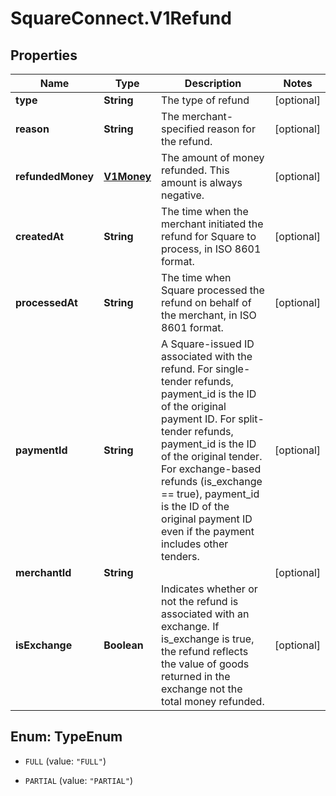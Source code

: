 # SquareConnect.V1Refund

## Properties
Name | Type | Description | Notes
------------ | ------------- | ------------- | -------------
**type** | **String** | The type of refund  | [optional] 
**reason** | **String** | The merchant-specified reason for the refund. | [optional] 
**refundedMoney** | [**V1Money**](V1Money.md) | The amount of money refunded. This amount is always negative. | [optional] 
**createdAt** | **String** | The time when the merchant initiated the refund for Square to process, in ISO 8601 format. | [optional] 
**processedAt** | **String** | The time when Square processed the refund on behalf of the merchant, in ISO 8601 format. | [optional] 
**paymentId** | **String** | A Square-issued ID associated with the refund. For single-tender refunds, payment_id is the ID of the original payment ID. For split-tender refunds, payment_id is the ID of the original tender. For exchange-based refunds (is_exchange &#x3D;&#x3D; true), payment_id is the ID of the original payment ID even if the payment includes other tenders. | [optional] 
**merchantId** | **String** |  | [optional] 
**isExchange** | **Boolean** | Indicates whether or not the refund is associated with an exchange. If is_exchange is true, the refund reflects the value of goods returned in the exchange not the total money refunded. | [optional] 


<a name="TypeEnum"></a>
## Enum: TypeEnum


* `FULL` (value: `"FULL"`)

* `PARTIAL` (value: `"PARTIAL"`)




